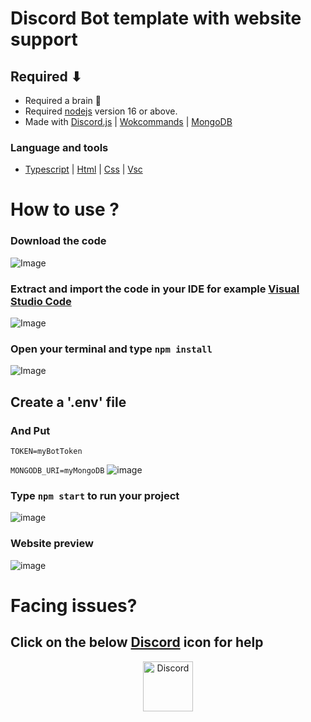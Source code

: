 # Discord Bot template with website support

## Required ⬇
- Required a brain 🧠
- Required [nodejs](https://nodejs.org/en/) version 16 or above.
- Made with [Discord.js](https://discord.js.org/#/) | [Wokcommands](https://docs.wornoffkeys.com/) | [MongoDB](https://www.mongodb.com/)

### Language and tools

- [Typescript](https://www.typescriptlang.org/) | [Html](https://html.com/) | [Css](https://www.w3schools.com/css/css_intro.asp) | [Vsc](https://code.visualstudio.com/)
# How to use ?

### Download the code 
![Image](https://media.discordapp.net/attachments/901406878041509941/902580610315477012/1635262379050.jpg?width=1374&height=670)

### Extract and import the code in your IDE for example [Visual Studio Code](https://code.visualstudio.com/)
![Image](https://cdn.discordapp.com/attachments/901406878041509941/902582143480389672/unknown.png)

### Open your terminal and type `npm install`
![Image](https://cdn.discordapp.com/attachments/901406878041509941/902588737723203584/1635264314796.png)

## Create a '.env' file 
### And Put
`TOKEN=myBotToken`

`MONGODB_URI=myMongoDB`
![image](https://media.discordapp.net/attachments/888727271081390100/902859178605957130/1635265542730.png)

### Type `npm start` to run your project
![image](https://cdn.discordapp.com/attachments/901406878041509941/902590105183744040/1635264639316.jpg)

### Website preview
![image](https://cdn.discordapp.com/attachments/873944838989545472/902599971566669864/unknown.png)

# Facing issues?
## Click on the below [Discord](https://discord.com/) icon for help
<p align="center">
<a href="https://discord.gg/5Buqb9J6ur">
    <img src="https://user-images.githubusercontent.com/59381835/92191514-d649ad80-ee18-11ea-9bc4-e95c7a122a99.png" alt="Discord" width="80"/>
  </a>
  
